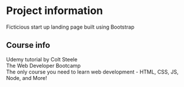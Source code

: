 # Project information

Ficticious start up landing page built using Bootstrap  

## Course info

Udemy tutorial by Colt Steele  
The Web Developer Bootcamp  
The only course you need to learn web development - HTML, CSS, JS, Node, and More!
